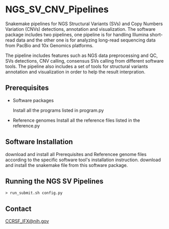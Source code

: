 # NGS_SV_CNV_Pipelines

Snakemake pipelines for NGS Structural Variants (SVs) and Copy Numbers Variation (CNVs) detections, annotation and visualization. The software package includes two pipelines, one pipeline is for handling Illumina short-read data and the other one is 
for analyzing long-read sequencing data from PacBio and 10x Genomics platforms.

The pipeline includes features such as NGS data preprocessing and QC, SVs detections, CNV calling, consensus SVs calling from different software tools. The pipeline also includes a set of tools for structural variants annotation and visualization in order to help the result interpration.


## Prerequisites

 * Software packages
 
   Install all the programs listed in program.py 
   
 * Reference genomes
   Install all the reference files listed in the reference.py
   

## Software Installation

   download and install all Prerequisites and Referencee genome files according to the specific software tool's installation instruction.
   download and install the snakemake file from this software package.

## Running the NGS SV Pipelines


    > run_submit.sh config.py

## Contact

  CCRSF_IFX@nih.gov


